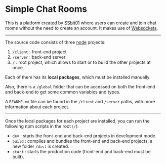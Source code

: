 # Simple Chat Rooms

This is a platform created by [SSbit01](https://github.com/SSbit01) where users can create and join chat rooms without the need to create an account. It makes use of [Websockets](https://datatracker.ietf.org/doc/html/rfc6455).

---

The source code consists of three [node](https://nodejs.org/) projects:

1. `/client`
: front-end project
2. `/server`
: back-end server
3. `/`
: root project, which allows to start or to build the other projects at once

Each of them has its **local packages**, which must be installed manually.

Also, there is a `/global` folder that can be accessed on both the front-end and back-end to get some common variables and types.

A `README.md` file can be found in the `/client` and `/server` paths, with more information about each project.

---

Once the local packages for each project are installed, you can run the following npm scripts in the root (`/`):

- `dev`
: starts the front-end and back-end projects in development mode.
- `build`
: compiles and bundles the front-end and back-end projects, a new folder `/dist` is created.
- `start`
: starts the production code (front-end and back-end must be built).
